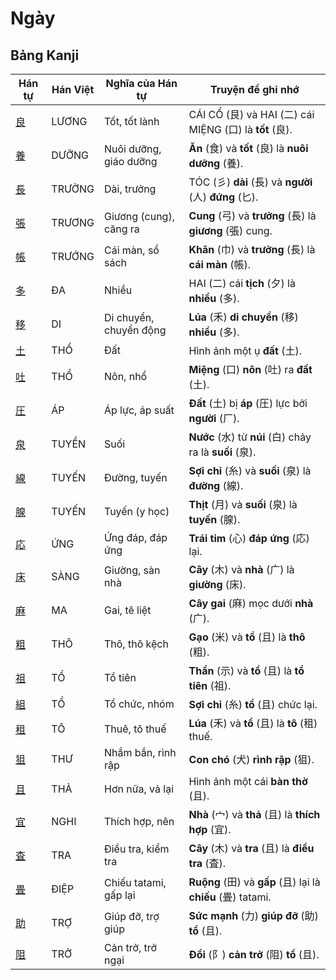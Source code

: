 # Ngày

## Bảng Kanji

| Hán tự | Hán Việt | Nghĩa của Hán tự | Truyện để ghi nhớ |
|---|---|---|---|
| [良](https://mazii.net/vi-VN/search/kanji/javi/%E8%89%AF) | LƯƠNG | Tốt, tốt lành | CÁI CỔ (艮) và HAI (二) cái MIỆNG (口) là **tốt** (良). |
| [養](https://mazii.net/vi-VN/search/kanji/javi/%E9%A4%8A) | DƯỠNG | Nuôi dưỡng, giáo dưỡng | **Ăn** (食) và **tốt** (良) là **nuôi dưỡng** (養). |
| [長](https://mazii.net/vi-VN/search/kanji/javi/%E9%95%B7) | TRƯỜNG | Dài, trưởng | TÓC (彡) **dài** (長) và **người** (人) **đứng** (匕). |
| [張](https://mazii.net/vi-VN/search/kanji/javi/%E5%BC%B5) | TRƯƠNG | Giương (cung), căng ra | **Cung** (弓) và **trưởng** (長) là **giương** (張) cung. |
| [帳](https://mazii.net/vi-VN/search/kanji/javi/%E5%B8%B3) | TRƯỚNG | Cái màn, sổ sách | **Khăn** (巾) và **trưởng** (長) là **cái màn** (帳). |
| [多](https://mazii.net/vi-VN/search/kanji/javi/%E5%A4%9A) | ĐA | Nhiều | HAI (二) cái **tịch** (夕) là **nhiều** (多). |
| [移](https://mazii.net/vi-VN/search/kanji/javi/%E7%A7%BB) | DI | Di chuyển, chuyển động | **Lúa** (禾) **di chuyển** (移) **nhiều** (多). |
| [土](https://mazii.net/vi-VN/search/kanji/javi/%E5%9C%9F) | THỔ | Đất | Hình ảnh một ụ **đất** (土). |
| [吐](https://mazii.net/vi-VN/search/kanji/javi/%E5%90%90) | THỔ | Nôn, nhổ | **Miệng** (口) **nôn** (吐) ra **đất** (土). |
| [圧](https://mazii.net/vi-VN/search/kanji/javi/%E5%9C%A7) | ÁP | Áp lực, áp suất | **Đất** (土) bị **áp** (圧) lực bởi **người** (厂). |
| [泉](https://mazii.net/vi-VN/search/kanji/javi/%E6%B3%89) | TUYỀN | Suối | **Nước** (水) từ **núi** (白) chảy ra là **suối** (泉). |
| [線](https://mazii.net/vi-VN/search/kanji/javi/%E7%B7%9A) | TUYẾN | Đường, tuyến | **Sợi chỉ** (糸) và **suối** (泉) là **đường** (線). |
| [腺](https://mazii.net/vi-VN/search/kanji/javi/%E8%85%BA) | TUYẾN | Tuyến (y học) | **Thịt** (月) và **suối** (泉) là **tuyến** (腺). |
| [応](https://mazii.net/vi-VN/search/kanji/javi/%E5%BF%9C) | ỨNG | Ứng đáp, đáp ứng | **Trái tim** (心) **đáp ứng** (応) lại. |
| [床](https://mazii.net/vi-VN/search/kanji/javi/%E5%BA%8A) | SÀNG | Giường, sàn nhà | **Cây** (木) và **nhà** (广) là **giường** (床). |
| [麻](https://mazii.net/vi-VN/search/kanji/javi/%E9%BA%BB) | MA | Gai, tê liệt | **Cây gai** (麻) mọc dưới **nhà** (广). |
| [粗](https://mazii.net/vi-VN/search/kanji/javi/%E7%B2%97) | THÔ | Thô, thô kệch | **Gạo** (米) và **tổ** (且) là **thô** (粗). |
| [祖](https://mazii.net/vi-VN/search/kanji/javi/%E7%A5%96) | TỔ | Tổ tiên | **Thần** (示) và **tổ** (且) là **tổ tiên** (祖). |
| [組](https://mazii.net/vi-VN/search/kanji/javi/%E7%B5%84) | TỔ | Tổ chức, nhóm | **Sợi chỉ** (糸) **tổ** (且) chức lại. |
| [租](https://mazii.net/vi-VN/search/kanji/javi/%E7%A7%9F) | TÔ | Thuê, tô thuế | **Lúa** (禾) và **tổ** (且) là **tô** (租) thuế. |
| [狙](https://mazii.net/vi-VN/search/kanji/javi/%E7%8B%99) | THƯ | Nhắm bắn, rình rập | **Con chó** (犬) **rình rập** (狙). |
| [且](https://mazii.net/vi-VN/search/kanji/javi/%E4%B8%94) | THẢ | Hơn nữa, vả lại | Hình ảnh một cái **bàn thờ** (且). |
| [宜](https://mazii.net/vi-VN/search/kanji/javi/%E5%AE%9C) | NGHI | Thích hợp, nên | **Nhà** (宀) và **thả** (且) là **thích hợp** (宜). |
| [査](https://mazii.net/vi-VN/search/kanji/javi/%E6%9F%BB) | TRA | Điều tra, kiểm tra | **Cây** (木) và **tra** (且) là **điều tra** (査). |
| [畳](https://mazii.net/vi-VN/search/kanji/javi/%E7%95%B3) | ĐIỆP | Chiếu tatami, gấp lại | **Ruộng** (田) và **gấp** (且) lại là **chiếu** (畳) tatami. |
| [助](https://mazii.net/vi-VN/search/kanji/javi/%E5%8A%A9) | TRỢ | Giúp đỡ, trợ giúp | **Sức mạnh** (力) **giúp đỡ** (助) **tổ** (且). |
| [阻](https://mazii.net/vi-VN/search/kanji/javi/%E9%98%BB) | TRỞ | Cản trở, trở ngại | **Đồi** (阝) **cản trở** (阻) **tổ** (且). |

